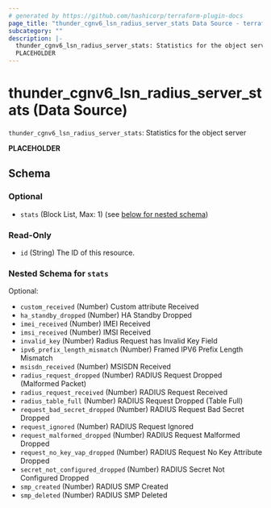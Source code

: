 ```yaml
---
# generated by https://github.com/hashicorp/terraform-plugin-docs
page_title: "thunder_cgnv6_lsn_radius_server_stats Data Source - terraform-provider-thunder"
subcategory: ""
description: |-
  thunder_cgnv6_lsn_radius_server_stats: Statistics for the object server
  PLACEHOLDER
---
```


# thunder_cgnv6_lsn_radius_server_stats (Data Source)

`thunder_cgnv6_lsn_radius_server_stats`: Statistics for the object server

__PLACEHOLDER__



<!-- schema generated by tfplugindocs -->
## Schema

### Optional

- `stats` (Block List, Max: 1) (see [below for nested schema](#nestedblock--stats))

### Read-Only

- `id` (String) The ID of this resource.

<a id="nestedblock--stats"></a>
### Nested Schema for `stats`

Optional:

- `custom_received` (Number) Custom attribute Received
- `ha_standby_dropped` (Number) HA Standby Dropped
- `imei_received` (Number) IMEI Received
- `imsi_received` (Number) IMSI Received
- `invalid_key` (Number) Radius Request has Invalid Key Field
- `ipv6_prefix_length_mismatch` (Number) Framed IPV6 Prefix Length Mismatch
- `msisdn_received` (Number) MSISDN Received
- `radius_request_dropped` (Number) RADIUS Request Dropped (Malformed Packet)
- `radius_request_received` (Number) RADIUS Request Received
- `radius_table_full` (Number) RADIUS Request Dropped (Table Full)
- `request_bad_secret_dropped` (Number) RADIUS Request Bad Secret Dropped
- `request_ignored` (Number) RADIUS Request Ignored
- `request_malformed_dropped` (Number) RADIUS Request Malformed Dropped
- `request_no_key_vap_dropped` (Number) RADIUS Request No Key Attribute Dropped
- `secret_not_configured_dropped` (Number) RADIUS Secret Not Configured Dropped
- `smp_created` (Number) RADIUS SMP Created
- `smp_deleted` (Number) RADIUS SMP Deleted


